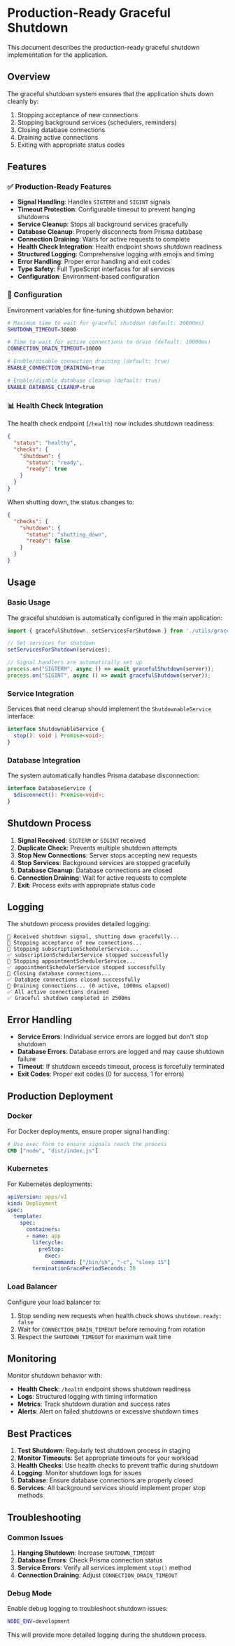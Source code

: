 # Production-Ready Graceful Shutdown

This document describes the production-ready graceful shutdown implementation for the application.

## Overview

The graceful shutdown system ensures that the application shuts down cleanly by:
1. Stopping acceptance of new connections
2. Stopping background services (schedulers, reminders)
3. Closing database connections
4. Draining active connections
5. Exiting with appropriate status codes

## Features

### ✅ Production-Ready Features

- **Signal Handling**: Handles `SIGTERM` and `SIGINT` signals
- **Timeout Protection**: Configurable timeout to prevent hanging shutdowns
- **Service Cleanup**: Stops all background services gracefully
- **Database Cleanup**: Properly disconnects from Prisma database
- **Connection Draining**: Waits for active requests to complete
- **Health Check Integration**: Health endpoint shows shutdown readiness
- **Structured Logging**: Comprehensive logging with emojis and timing
- **Error Handling**: Proper error handling and exit codes
- **Type Safety**: Full TypeScript interfaces for all services
- **Configuration**: Environment-based configuration

### 🔧 Configuration

Environment variables for fine-tuning shutdown behavior:

```bash
# Maximum time to wait for graceful shutdown (default: 30000ms)
SHUTDOWN_TIMEOUT=30000

# Time to wait for active connections to drain (default: 10000ms)
CONNECTION_DRAIN_TIMEOUT=10000

# Enable/disable connection draining (default: true)
ENABLE_CONNECTION_DRAINING=true

# Enable/disable database cleanup (default: true)
ENABLE_DATABASE_CLEANUP=true
```

### 📊 Health Check Integration

The health check endpoint (`/health`) now includes shutdown readiness:

```json
{
  "status": "healthy",
  "checks": {
    "shutdown": {
      "status": "ready",
      "ready": true
    }
  }
}
```

When shutting down, the status changes to:
```json
{
  "checks": {
    "shutdown": {
      "status": "shutting_down",
      "ready": false
    }
  }
}
```

## Usage

### Basic Usage

The graceful shutdown is automatically configured in the main application:

```typescript
import { gracefulShutdown, setServicesForShutdown } from './utils/gracefulShutdown';

// Set services for shutdown
setServicesForShutdown(services);

// Signal handlers are automatically set up
process.on("SIGTERM", async () => await gracefulShutdown(server));
process.on("SIGINT", async () => await gracefulShutdown(server));
```

### Service Integration

Services that need cleanup should implement the `ShutdownableService` interface:

```typescript
interface ShutdownableService {
  stop(): void | Promise<void>;
}
```

### Database Integration

The system automatically handles Prisma database disconnection:

```typescript
interface DatabaseService {
  $disconnect(): Promise<void>;
}
```

## Shutdown Process

1. **Signal Received**: `SIGTERM` or `SIGINT` received
2. **Duplicate Check**: Prevents multiple shutdown attempts
3. **Stop New Connections**: Server stops accepting new requests
4. **Stop Services**: Background services are stopped gracefully
5. **Database Cleanup**: Database connections are closed
6. **Connection Draining**: Wait for active requests to complete
7. **Exit**: Process exits with appropriate status code

## Logging

The shutdown process provides detailed logging:

```
🔄 Received shutdown signal, shutting down gracefully...
🚫 Stopping acceptance of new connections...
🔄 Stopping subscriptionSchedulerService...
✅ subscriptionSchedulerService stopped successfully
🔄 Stopping appointmentSchedulerService...
✅ appointmentSchedulerService stopped successfully
🔄 Closing database connections...
✅ Database connections closed successfully
🔄 Draining connections... (0 active, 1000ms elapsed)
✅ All active connections drained
✅ Graceful shutdown completed in 2500ms
```

## Error Handling

- **Service Errors**: Individual service errors are logged but don't stop shutdown
- **Database Errors**: Database errors are logged and may cause shutdown failure
- **Timeout**: If shutdown exceeds timeout, process is forcefully terminated
- **Exit Codes**: Proper exit codes (0 for success, 1 for errors)

## Production Deployment

### Docker

For Docker deployments, ensure proper signal handling:

```dockerfile
# Use exec form to ensure signals reach the process
CMD ["node", "dist/index.js"]
```

### Kubernetes

For Kubernetes deployments:

```yaml
apiVersion: apps/v1
kind: Deployment
spec:
  template:
    spec:
      containers:
      - name: app
        lifecycle:
          preStop:
            exec:
              command: ["/bin/sh", "-c", "sleep 15"]
        terminationGracePeriodSeconds: 30
```

### Load Balancer

Configure your load balancer to:
1. Stop sending new requests when health check shows `shutdown.ready: false`
2. Wait for `CONNECTION_DRAIN_TIMEOUT` before removing from rotation
3. Respect the `SHUTDOWN_TIMEOUT` for maximum wait time

## Monitoring

Monitor shutdown behavior with:

- **Health Check**: `/health` endpoint shows shutdown readiness
- **Logs**: Structured logging with timing information
- **Metrics**: Track shutdown duration and success rates
- **Alerts**: Alert on failed shutdowns or excessive shutdown times

## Best Practices

1. **Test Shutdown**: Regularly test shutdown process in staging
2. **Monitor Timeouts**: Set appropriate timeouts for your workload
3. **Health Checks**: Use health checks to prevent traffic during shutdown
4. **Logging**: Monitor shutdown logs for issues
5. **Database**: Ensure database connections are properly closed
6. **Services**: All background services should implement proper stop methods

## Troubleshooting

### Common Issues

1. **Hanging Shutdown**: Increase `SHUTDOWN_TIMEOUT`
2. **Database Errors**: Check Prisma connection status
3. **Service Errors**: Verify all services implement `stop()` method
4. **Connection Draining**: Adjust `CONNECTION_DRAIN_TIMEOUT`

### Debug Mode

Enable debug logging to troubleshoot shutdown issues:

```bash
NODE_ENV=development
```

This will provide more detailed logging during the shutdown process.











